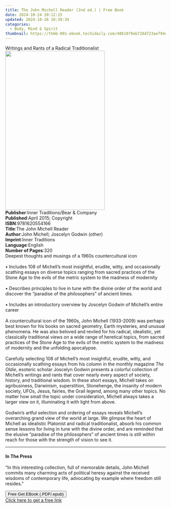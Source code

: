 ```yaml
---
title: The John Michell Reader (2nd ed.) | Free Book
date: 2024-10-24 20:12:15
updated: 2024-10-26 10:39:34
categories:
  - Body, Mind & Spirit
thumbnail: https://thmb-001-ebook.techidaily.com/4861079eb728d723aef94e2e956b4fe813ef28d44c37f8082075e4409429d0b4.jpg
---
```

<main id="book-container">
  <div class="flex flex-col">
    <div class="book-brief flex-1 py-6 px-4 sm:p-6 md:py-10 md:px-8">
      <!-- brief-->
      <div class="book-brief-main">
        Writings and Rants of a Radical Traditionalist
      </div>
    </div>
    <div
      class="book-meta-info flex-1 grid gap-4 col-start-1 col-end-3 row-start-1 sm:mb-6 sm:grid-cols-4 lg:gap-6 lg:col-start-2 lg:row-end-6 lg:row-span-6 lg:mb-0"
    >
      <div
        class="book-meta-info-left place-content-center mt-4 p-4 text-sm leading-6 col-start-2 col-span-2 dark:text-slate-400"
      >
        <img
          class="w-full h-500 object-cover rounded-lg sm:h-255 sm:col-span-2 lg:col-span-full"
          src="https://img-001-ebook.techidaily.com/18cfb770243da4c2a4307fa4e5ed5a83a2a5e5e3eb5cb234ae4ae1948f3189a7.jpg"
          alt=""
          width="312"
          height="500"
        />
      </div>
      <div
        class="book-meta-info-right mt-2 col-start-1 row-start-2 col-span-3 self-center"
      >
        <!-- meta data  -->
        <div class="flex flex-col px-4 md:px-8">
          <div class="flex-1">
            <strong>Publisher</strong>:<span class="px-2"
              >Inner Traditions/Bear &amp; Company</span
            >
          </div>
          <div class="flex-1">
            <strong>Published</strong>:<span class="px-2"
              >April 2015; Copyright</span
            >
          </div>
          <div class="flex-1">
            <strong>ISBN</strong>:<span class="px-2">9781620554166</span>
          </div>
          <div class="flex-1">
            <strong>Title</strong>:<span class="px-2"
              >The John Michell Reader</span
            >
          </div>
          <div class="flex-1">
            <strong>Author</strong>:<span class="px-2"
              >John Michell; Joscelyn Godwin (other)</span
            >
          </div>
          <div class="flex-1">
            <strong>Imprint</strong>:<span class="px-2">Inner Traditions</span>
          </div>
          <div class="flex-1">
            <strong>Language</strong>:<span class="px-2">English</span>
          </div>
          <div class="flex-1">
            <strong>Number of Pages</strong>:<span class="px-2">320</span>
          </div>
        </div>
      </div>
    </div>
    <div class="book-description flex-1 py-6 px-4 sm:p-6 md:py-10 md:px-8">
      <div class="book-description-main">
        <div accordion-content="" id="description">
          Deepest thoughts and musings of a 1960s countercultural icon <br />
          <br />• Includes 108 of Michell’s most insightful, erudite, witty, and
          occasionally scathing essays on diverse topics ranging from sacred
          practices of the Stone Age to the evils of the metric system to the
          madness of modernity <br />
          <br />• Describes principles to live in tune with the divine order of
          the world and discover the “paradise of the philosophers” of ancient
          times. <br />
          <br />• Includes an introductory overview by Joscelyn Godwin of
          Michell’s entire career <br />
          <br />A countercultural icon of the 1960s, John Michell (1933-2009)
          was perhaps best known for his books on sacred geometry, Earth
          mysteries, and unusual phenomena. He was also beloved and reviled for
          his radical, idealistic, yet classically traditional views on a wide
          range of heretical topics, from sacred practices of the Stone Age to
          the evils of the metric system to the madness of modernity and the
          unfolding apocalypse. <br />
          <br />Carefully selecting 108 of Michell’s most insightful, erudite,
          witty, and occasionally scathing essays from his column in the monthly
          magazine <i>The Oldie</i>, esoteric scholar Joscelyn Godwin presents a
          colorful collection of Michell’s writings and rants that cover nearly
          every aspect of society, history, and traditional wisdom. In these
          short essays, Michell takes on agribusiness, Darwinism, superstition,
          Stonehenge, the insanity of modern society, UFOs, Jesus, fairies, the
          Grail legend, among many other topics. No matter how small the topic
          under consideration, Michell always takes a larger view on it,
          illuminating it with light from above. <br />
          <br />Godwin’s artful selection and ordering of essays reveals
          Michell’s overarching grand view of the world at large. We glimpse the
          heart of Michell as idealistic Platonist and radical traditionalist,
          absorb his common sense lessons for living in tune with the divine
          order, and are reminded that the elusive “paradise of the
          philosophers” of ancient times is still within reach for those with
          the strength of vision to see it.
        </div>
        <div class="accordion-fader"></div>
      </div>
    </div>
    <div class="book-excerpts flex-1 py-6 px-4 sm:p-6 md:py-10 md:px-8">
      <!-- excerpts-->
      <div class="book-excerpts-main">
        <hr />
        <h4 class="placeholder placeholder-heading">
          <span>In The Press</span>
        </h4>
        <p>
          “In this interesting collection, full of memorable details, John
          Michell commits many charming acts of political heresy against the
          received wisdoms of contemporary life, advocating by example where
          freedom still resides.”
        </p>
      </div>
    </div>
    <div
      class="book-about-author flex-1 py-6 px-4 sm:p-6 md:py-10 md:px-8"
    ></div>
    <div class="book-free-get flex-1 py-6 px-4 sm:p-6 md:py-10 md:px-8">
      <button
        id="btn-free-get"
        class="bg-blue-500 hover:bg-blue-700 text-white font-bold py-2 px-4 rounded"
      >
        Free Get EBook (.PDF/.epub)
      </button>
      <div id="countdown-display" class="px-2 text-lg mt-2"></div>
      <a
        id="free-link"
        class="hidden bg-blue-500 hover:bg-blue-700 text-white font-bold py-2 px-4 rounded"
        href="https://www.ebooks.com/en-us/book/95782135/the-john-michell-reader/john-michell/"
        target="_blank"
        >Click here to get a free link</a
      >
    </div>
    <script>
      let countdownTime = 0;
      let countdownInterval = null;
      document
        .getElementById('btn-free-get')
        .addEventListener('click', startCountdown);
      function startCountdown() {
        countdownTime = new Date().getTime() + 60000 * 3;
        countdownInterval = setInterval(updateCountdown, 1000);
        document.getElementById('btn-free-get').disabled = true;
        document
          .getElementById('btn-free-get')
          .classList.add('bg-gray-500', 'cursor-not-allowed');
      }
      function updateCountdown() {
        let currentTime = new Date().getTime();
        let timeLeft = countdownTime - currentTime;
        let secondsLeft = Math.floor(timeLeft / 1000);
        document.getElementById('countdown-display').innerHTML =
          `Remaining time: ${secondsLeft} seconds.`;
        if (secondsLeft <= 0) {
          clearInterval(countdownInterval);
          document.getElementById('btn-free-get').classList.add('hidden');
          document.getElementById('free-link').classList.remove('hidden');
          document.getElementById('countdown-display').innerHTML = '';
        }
      }
    </script>
  </div>
</main>

